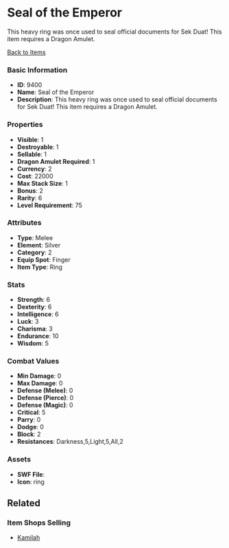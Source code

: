 # Seal of the Emperor

This heavy ring was once used to seal official documents for Sek Duat! This item requires a Dragon Amulet.

[Back to Items](../items.md)

### Basic Information

- **ID**: 9400
- **Name**: Seal of the Emperor
- **Description**: This heavy ring was once used to seal official documents for Sek Duat! This item requires a Dragon Amulet.

### Properties

- **Visible**: 1
- **Destroyable**: 1
- **Sellable**: 1
- **Dragon Amulet Required**: 1
- **Currency**: 2
- **Cost**: 22000
- **Max Stack Size**: 1
- **Bonus**: 2
- **Rarity**: 6
- **Level Requirement**: 75

### Attributes

- **Type**: Melee
- **Element**: Silver
- **Category**: 2
- **Equip Spot**: Finger
- **Item Type**: Ring

### Stats

- **Strength**: 6
- **Dexterity**: 6
- **Intelligence**: 6
- **Luck**: 3
- **Charisma**: 3
- **Endurance**: 10
- **Wisdom**: 5

### Combat Values

- **Min Damage**: 0
- **Max Damage**: 0
- **Defense (Melee)**: 0
- **Defense (Pierce)**: 0
- **Defense (Magic)**: 0
- **Critical**: 5
- **Parry**: 0
- **Dodge**: 0
- **Block**: 2
- **Resistances**: Darkness,5,Light,5,All,2

### Assets

- **SWF File**: 
- **Icon**: ring

## Related

### Item Shops Selling

- [Kamilah](../item-shops/324-kamilah.md)

